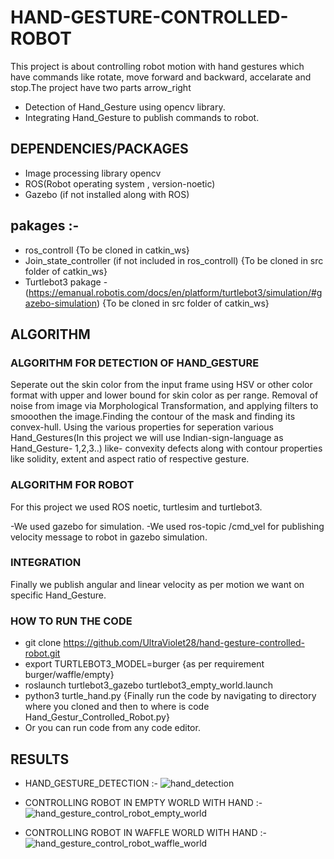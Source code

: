 # HAND-GESTURE-CONTROLLED-ROBOT
This project is about controlling robot motion with hand gestures which have commands like rotate, move forward and backward, accelarate and stop.The project have two parts arrow_right

- Detection of Hand_Gesture using opencv library.
- Integrating Hand_Gesture to publish commands to robot.
## DEPENDENCIES/PACKAGES
- Image processing library opencv
- ROS(Robot operating system , version-noetic)
- Gazebo (if not installed along with ROS)
## pakages :-
- ros_controll {To be cloned in catkin_ws}
- Join_state_controller (if not included in ros_controll) {To be cloned in src folder of catkin_ws}
- Turtlebot3 pakage - (https://emanual.robotis.com/docs/en/platform/turtlebot3/simulation/#gazebo-simulation) {To be cloned in src folder of catkin_ws}
## ALGORITHM
### ALGORITHM FOR DETECTION OF HAND_GESTURE
Seperate out the skin color from the input frame using HSV or other color format with upper and lower bound for skin color as per range. Removal of noise from image via Morphological Transformation, and applying filters to smooothen the image.Finding the contour of the mask and finding its convex-hull.
Using the various properties for seperation various Hand_Gestures(In this project we will use Indian-sign-language as Hand_Gesture- 1,2,3..) like- convexity defects along with contour properties like solidity, extent and aspect ratio of respective gesture.
### ALGORITHM FOR ROBOT
For this project we used ROS noetic, turtlesim and turtlebot3.

-We used gazebo for simulation.
-We used ros-topic /cmd_vel for publishing velocity message to robot in gazebo simulation.
### INTEGRATION
Finally we publish angular and linear velocity as per motion we want on specific Hand_Gesture.

### HOW TO RUN THE CODE
- git clone https://github.com/UltraViolet28/hand-gesture-controlled-robot.git
- export TURTLEBOT3_MODEL=burger {as per requirement burger/waffle/empty}
- roslaunch turtlebot3_gazebo turtlebot3_empty_world.launch
- python3 turtle_hand.py {Finally run the code by navigating to directory where you cloned and then to where is code Hand_Gestur_Controlled_Robot.py}
- Or you can run code from any code editor.

## RESULTS
- HAND_GESTURE_DETECTION :-
![hand_detection](https://user-images.githubusercontent.com/88196192/172040090-ca2c873b-88df-42e1-96f7-099b08f01f4a.gif)

- CONTROLLING ROBOT IN EMPTY WORLD WITH HAND :-
![hand_gesture_control_robot_empty_world](https://user-images.githubusercontent.com/88196192/172040097-a812823e-a693-45b1-9818-d49a9676caa6.gif)

- CONTROLLING ROBOT IN WAFFLE WORLD WITH HAND :-
![hand_gesture_control_robot_waffle_world](https://user-images.githubusercontent.com/88196192/172040101-4b00a377-1288-48a3-a64f-570162e61b12.gif)
